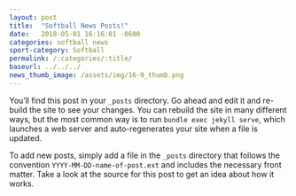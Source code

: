 ```yaml
---
layout: post
title:  "Softball News Posts!"
date:   2018-05-01 16:16:01 -0600
categories: softball news
sport-category: Softball
permalink: /:categories/:title/
baseurl: ../../../
news_thumb_image: /assets/img/16-9_thumb.png
---
```


You’ll find this post in your `_posts` directory. Go ahead and edit it and re-build the site to see your changes. You can rebuild the site in many different ways, but the most common way is to run `bundle exec jekyll serve`, which launches a web server and auto-regenerates your site when a file is updated.

To add new posts, simply add a file in the `_posts` directory that follows the convention `YYYY-MM-DD-name-of-post.ext` and includes the necessary front matter. Take a look at the source for this post to get an idea about how it works.
